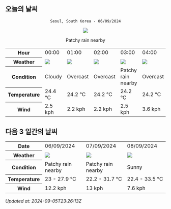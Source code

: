 ## 오늘의 날씨
<div align="center">

`Seoul, South Korea - 06/09/2024`

<img src="https://cdn.weatherapi.com/weather/64x64/day/176.png"/>

Patchy rain nearby

</div>


<table>
    <tr>
        <th>Hour</th>
        <td>00:00</td><td>01:00</td><td>02:00</td><td>03:00</td><td>04:00</td><td>05:00</td><td>06:00</td><td>07:00</td><td>08:00</td><td>09:00</td><td>10:00</td><td>11:00</td><td>12:00</td><td>13:00</td><td>14:00</td><td>15:00</td><td>16:00</td><td>17:00</td><td>18:00</td><td>19:00</td><td>20:00</td><td>21:00</td><td>22:00</td><td>23:00</td>
    </tr>
    <tr>
        <th>Weather</th>
        <td><img src="https://cdn.weatherapi.com/weather/64x64/night/119.png"></img></td><td><img src="https://cdn.weatherapi.com/weather/64x64/night/122.png"></img></td><td><img src="https://cdn.weatherapi.com/weather/64x64/night/122.png"></img></td><td><img src="https://cdn.weatherapi.com/weather/64x64/night/176.png"></img></td><td><img src="https://cdn.weatherapi.com/weather/64x64/night/122.png"></img></td><td><img src="https://cdn.weatherapi.com/weather/64x64/night/176.png"></img></td><td><img src="https://cdn.weatherapi.com/weather/64x64/night/122.png"></img></td><td><img src="https://cdn.weatherapi.com/weather/64x64/day/176.png"></img></td><td><img src="https://cdn.weatherapi.com/weather/64x64/day/116.png"></img></td><td><img src="https://cdn.weatherapi.com/weather/64x64/day/122.png"></img></td><td><img src="https://cdn.weatherapi.com/weather/64x64/day/122.png"></img></td><td><img src="https://cdn.weatherapi.com/weather/64x64/day/122.png"></img></td><td><img src="https://cdn.weatherapi.com/weather/64x64/day/122.png"></img></td><td><img src="https://cdn.weatherapi.com/weather/64x64/day/122.png"></img></td><td><img src="https://cdn.weatherapi.com/weather/64x64/day/122.png"></img></td><td><img src="https://cdn.weatherapi.com/weather/64x64/day/176.png"></img></td><td><img src="https://cdn.weatherapi.com/weather/64x64/day/119.png"></img></td><td><img src="https://cdn.weatherapi.com/weather/64x64/day/122.png"></img></td><td><img src="https://cdn.weatherapi.com/weather/64x64/day/122.png"></img></td><td><img src="https://cdn.weatherapi.com/weather/64x64/night/122.png"></img></td><td><img src="https://cdn.weatherapi.com/weather/64x64/night/122.png"></img></td><td><img src="https://cdn.weatherapi.com/weather/64x64/night/176.png"></img></td><td><img src="https://cdn.weatherapi.com/weather/64x64/night/176.png"></img></td><td><img src="https://cdn.weatherapi.com/weather/64x64/night/176.png"></img></td>
    </tr>
    <tr>
        <th>Condition</th>
        <td width="200px">Cloudy </td><td width="200px">Overcast </td><td width="200px">Overcast </td><td width="200px">Patchy rain nearby</td><td width="200px">Overcast </td><td width="200px">Patchy rain nearby</td><td width="200px">Overcast </td><td width="200px">Patchy rain nearby</td><td width="200px">Partly cloudy</td><td width="200px">Overcast </td><td width="200px">Overcast </td><td width="200px">Overcast </td><td width="200px">Overcast </td><td width="200px">Overcast </td><td width="200px">Overcast </td><td width="200px">Patchy rain nearby</td><td width="200px">Cloudy </td><td width="200px">Overcast </td><td width="200px">Overcast </td><td width="200px">Overcast </td><td width="200px">Overcast </td><td width="200px">Patchy rain nearby</td><td width="200px">Patchy rain nearby</td><td width="200px">Patchy rain nearby</td>
    </tr>
    <tr>
        <th>Temperature</th>
        <td>24.4 °C</td><td>24.2 °C</td><td>24.2 °C</td><td>24.2 °C</td><td>24.2 °C</td><td>24.1 °C</td><td>23.9 °C</td><td>24.4 °C</td><td>25.2 °C</td><td>25.2 °C</td><td>25.8 °C</td><td>26.3 °C</td><td>26.9 °C</td><td>27.2 °C</td><td>27.4 °C</td><td>27.9 °C</td><td>27.7 °C</td><td>27 °C</td><td>26.4 °C</td><td>25 °C</td><td>24.3 °C</td><td>23.9 °C</td><td>23.4 °C</td><td>23 °C</td>
    </tr>
    <tr>
        <th>Wind</th>
        <td>2.5 kph</td><td>2.2 kph</td><td>2.2 kph</td><td>2.5 kph</td><td>3.6 kph</td><td>4 kph</td><td>4.7 kph</td><td>4.3 kph</td><td>19.1 kph</td><td>5.4 kph</td><td>5 kph</td><td>6.1 kph</td><td>8.3 kph</td><td>10.1 kph</td><td>11.9 kph</td><td>11.9 kph</td><td>12.2 kph</td><td>11.2 kph</td><td>10.4 kph</td><td>9 kph</td><td>8.3 kph</td><td>6.8 kph</td><td>6.8 kph</td><td>6.8 kph</td>
    </tr>
</table>


## 다음 3 일간의 날씨


<table>
    <tr>
        <th>Date</th>
        <td>06/09/2024</td><td>07/09/2024</td><td>08/09/2024</td>
    </tr>
    <tr>
        <th>Weather</th>
        <td><img src="https://cdn.weatherapi.com/weather/64x64/day/176.png"/></td><td><img src="https://cdn.weatherapi.com/weather/64x64/day/176.png"/></td><td><img src="https://cdn.weatherapi.com/weather/64x64/day/113.png"/></td>
    </tr>
    <tr>
        <th>Condition</th>
        <td width="200px">Patchy rain nearby</td><td width="200px">Patchy rain nearby</td><td width="200px">Sunny</td>
    </tr>
    <tr>
        <th>Temperature</th>
        <td>23 -  27.9 °C</td><td>22.2 -  31.7 °C</td><td>22.4 -  33.5 °C</td>
    </tr>
    <tr>
        <th>Wind</th>
        <td>12.2 kph</td><td>13 kph</td><td>7.6 kph</td>
    </tr>
</table>


*Updated at: 2024-09-05T23:26:13Z*
